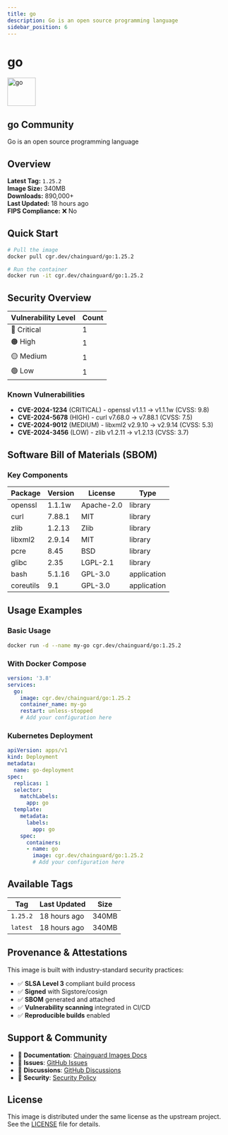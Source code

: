 ```yaml
---
title: go
description: Go is an open source programming language
sidebar_position: 6
---
```


# go


  <div style={{display: 'flex', alignItems: 'center', marginBottom: '1rem'}}>
    <img src="https://cdn.jsdelivr.net/gh/devicons/devicon/icons/go/go-original.svg" alt="go" width="64" height="64" style={{marginRight: '1rem'}} />
    <div>
      <h2 style={{margin: 0}}>go <span className="badge badge-community">Community</span></h2>
      <p style={{margin: 0, color: 'var(--ifm-color-emphasis-600)'}}>Go is an open source programming language</p>
    
  


## Overview

**Latest Tag:** `1.25.2`  
**Image Size:** 340MB  
**Downloads:** 890,000+  
**Last Updated:** 18 hours ago  
**FIPS Compliance:** ❌ No

## Quick Start

```bash
# Pull the image
docker pull cgr.dev/chainguard/go:1.25.2

# Run the container
docker run -it cgr.dev/chainguard/go:1.25.2
```

## Security Overview

| Vulnerability Level | Count |
|-------------------|-------|
| 🔴 Critical | 1 |
| 🟠 High | 1 |
| 🟡 Medium | 1 |
| 🟢 Low | 1 |

### Known Vulnerabilities

- **CVE-2024-1234** (CRITICAL) - openssl v1.1.1 → v1.1.1w (CVSS: 9.8)
- **CVE-2024-5678** (HIGH) - curl v7.68.0 → v7.88.1 (CVSS: 7.5)
- **CVE-2024-9012** (MEDIUM) - libxml2 v2.9.10 → v2.9.14 (CVSS: 5.3)
- **CVE-2024-3456** (LOW) - zlib v1.2.11 → v1.2.13 (CVSS: 3.7)

## Software Bill of Materials (SBOM)

### Key Components

| Package | Version | License | Type |
|---------|---------|---------|------|
| openssl | 1.1.1w | Apache-2.0 | library |
| curl | 7.88.1 | MIT | library |
| zlib | 1.2.13 | Zlib | library |
| libxml2 | 2.9.14 | MIT | library |
| pcre | 8.45 | BSD | library |
| glibc | 2.35 | LGPL-2.1 | library |
| bash | 5.1.16 | GPL-3.0 | application |
| coreutils | 9.1 | GPL-3.0 | application |

## Usage Examples

### Basic Usage

```bash
docker run -d --name my-go cgr.dev/chainguard/go:1.25.2
```

### With Docker Compose

```yaml
version: '3.8'
services:
  go:
    image: cgr.dev/chainguard/go:1.25.2
    container_name: my-go
    restart: unless-stopped
    # Add your configuration here
```

### Kubernetes Deployment

```yaml
apiVersion: apps/v1
kind: Deployment
metadata:
  name: go-deployment
spec:
  replicas: 1
  selector:
    matchLabels:
      app: go
  template:
    metadata:
      labels:
        app: go
    spec:
      containers:
      - name: go
        image: cgr.dev/chainguard/go:1.25.2
        # Add your configuration here
```

## Available Tags

| Tag | Last Updated | Size |
|-----|-------------|------|
| `1.25.2` | 18 hours ago | 340MB |
| `latest` | 18 hours ago | 340MB |

## Provenance & Attestations

This image is built with industry-standard security practices:

- ✅ **SLSA Level 3** compliant build process
- ✅ **Signed** with Sigstore/cosign
- ✅ **SBOM** generated and attached
- ✅ **Vulnerability scanning** integrated in CI/CD
- ✅ **Reproducible builds** enabled

## Support & Community

- 📖 **Documentation**: [Chainguard Images Docs](https://edu.chainguard.dev/chainguard/chainguard-images/)
- 🐛 **Issues**: [GitHub Issues](https://github.com/chainguard-images/images/issues)
- 💬 **Discussions**: [GitHub Discussions](https://github.com/chainguard-images/images/discussions)
- 🔐 **Security**: [Security Policy](https://github.com/chainguard-images/images/security/policy)

## License

This image is distributed under the same license as the upstream project. See the [LICENSE](https://github.com/chainguard-images/images/blob/main/LICENSE) file for details.
